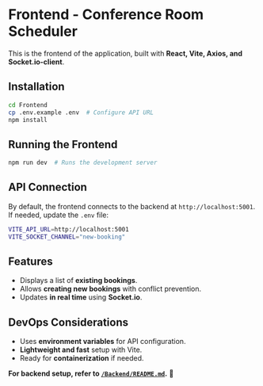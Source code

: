 # Frontend - Conference Room Scheduler

This is the frontend of the application, built with **React, Vite, Axios, and Socket.io-client**.

## Installation

```sh
cd Frontend
cp .env.example .env  # Configure API URL
npm install
```

## Running the Frontend

```sh
npm run dev  # Runs the development server
```

## API Connection

By default, the frontend connects to the backend at `http://localhost:5001`. If needed, update the `.env` file:

```sh
VITE_API_URL=http://localhost:5001
VITE_SOCKET_CHANNEL="new-booking"
```

## Features

- Displays a list of **existing bookings**.
- Allows **creating new bookings** with conflict prevention.
- Updates **in real time** using **Socket.io**.

## DevOps Considerations

- Uses **environment variables** for API configuration.
- **Lightweight and fast** setup with Vite.
- Ready for **containerization** if needed.

**For backend setup, refer to [`/Backend/README.md`](../Backend/README.md).** 🚀
